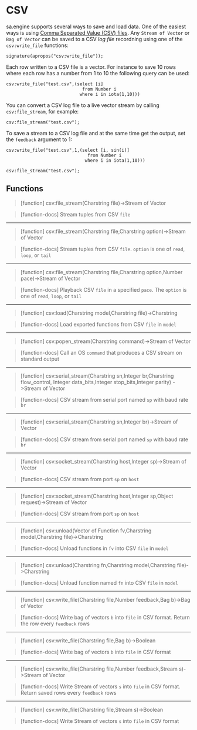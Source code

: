 # CSV
sa.engine supports several ways to save and load data. One of the
easiest ways is using [Comma Separated Value (CSV)
files](https://en.wikipedia.org/wiki/Comma-separated_values).  Any
`Stream of Vector` or `Bag of Vector` can be saved to a CSV *log file*
recordning using one of the `csv:write_file` functions:

```LIVE
signature(apropos("csv:write_file"));
```

Each row written to a CSV file is a vector. For instance to save 10
rows where each row has a number from 1 to 10 the following query can
be used:

```LIVE
csv:write_file("test.csv",(select [i] 
                             from Number i 
                            where i in iota(1,10)))
```

You can convert a CSV log file to a live vector stream by calling
`csv:file_stream`, for example:

```LIVE
csv:file_stream("test.csv");
```

To save a stream to a CSV log file and at the same time get the
output, set the `feedback` argument to 1:

```LIVE
csv:write_file("test.csv",1,(select [i, sin(i)] 
                               from Number i 
                              where i in iota(1,10)))
```

```LIVE
csv:file_stream("test.csv");
```

## Functions

> [function]
> csv:file_stream(Charstring file)->Stream of Vector

> [function-docs]
> Stream tuples from CSV `file` 



___

> [function]
> csv:file_stream(Charstring file,Charstring option)->Stream of Vector

> [function-docs]
> Stream tuples from CSV `file`.
>      `option` is one of `read`, `loop`, or `tail` 



___

> [function]
> csv:file_stream(Charstring file,Charstring option,Number pace)->Stream of Vector

> [function-docs]
> Playback CSV `file` in a specified `pace`. 
>      The `option` is one of `read`, `loop`, or `tail` 



___

> [function]
> csv:load(Charstring model,Charstring file)->Charstring

> [function-docs]
> Load exported functions from CSV `file` in `model` 



___

> [function]
> csv:popen_stream(Charstring command)->Stream of Vector

> [function-docs]
> Call an OS `command` that produces a CSV stream on standard output 



___

> [function]
> csv:serial_stream(Charstring sn,Integer br,Charstring flow_control,
                 Integer data_bits,Integer stop_bits,Integer parity)
                 ->Stream of Vector

> [function-docs]
> CSV stream from serial port named `sp` with baud rate `br` 



___

> [function]
> csv:serial_stream(Charstring sn,Integer br)->Stream of Vector

> [function-docs]
> CSV stream from serial port named `sp` with baud rate `br` 



___

> [function]
> csv:socket_stream(Charstring host,Integer sp)->Stream of Vector

> [function-docs]
> CSV stream from port `sp` on `host` 



___

> [function]
> csv:socket_stream(Charstring host,Integer sp,Object request)->Stream of Vector

> [function-docs]
> CSV stream from port `sp` on `host` 



___

> [function]
> csv:unload(Vector of Function fv,Charstring model,Charstring file)->Charstring

> [function-docs]
> Unload functions in `fv` into CSV `file` in `model` 



___

> [function]
> csv:unload(Charstring fn,Charstring model,Charstring file)->Charstring

> [function-docs]
> Unload function named `fn` into CSV `file` in `model` 



___

> [function]
> csv:write_file(Charstring file,Number feedback,Bag b)->Bag of Vector

> [function-docs]
> Write bag of vectors `b` into `file` in CSV format.
>      Return the row every `feedback` rows 



___

> [function]
> csv:write_file(Charstring file,Bag b)->Boolean

> [function-docs]
> Write bag of vectors `b` into `file` in CSV format 



___

> [function]
> csv:write_file(Charstring file,Number feedback,Stream s)->Stream of Vector

> [function-docs]
> Write Stream of vectors `s` into `file` in CSV format.
>       Return saved rows every `feedback` rows 



___

> [function]
> csv:write_file(Charstring file,Stream s)->Boolean

> [function-docs]
> Write Stream of vectors `s` into `file` in CSV format 


